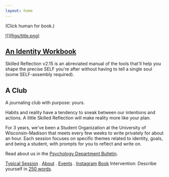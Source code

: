 ```yaml
---
layout: home
---
```





(Click human for book.)

<a href="_book/index.html">
![](figs/title.png)
</a>

## [An Identity Workbook](_book/index.html)

Skilled Reflection v2.15 is an abreviated manual of the tools that'll help you shape the precise SELF you're after without having to tell a single soul (some SELF-assembly required). 

## A Club
A journaling club with purpose: yours.

Habits and reality have a tendency to sneak between our intentions and actions.
A little Skilled Reflection will make reality more like your plan. 

For 3 years, we've been a Student Organization 
at the University of Wisconsin-Madison 
that meets every few weeks to write privately for about an hour.
Each session focuses on specific themes related to identity, goals, and being a student, with prompts for you to reflect and write on.

Read about us in the [Psychology Department Bulletin](https://psych.wisc.edu/news/when-personal-experience-meets-psychology-michael-koranda/).

  

[Typical Session](_posts/every_session) . [About](about.md) . [Events](club_meetings.md) . [Instagram](https://www.instagram.com/skilledreflection/)
[Book](_book/index.html)
Intervention: Describe yourself in [250 words](self250.md).  
